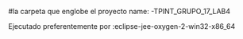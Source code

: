 #la carpeta que englobe el proyecto name: -TPINT_GRUPO_17_LAB4

Ejecutado preferentemente por :eclipse-jee-oxygen-2-win32-x86_64

